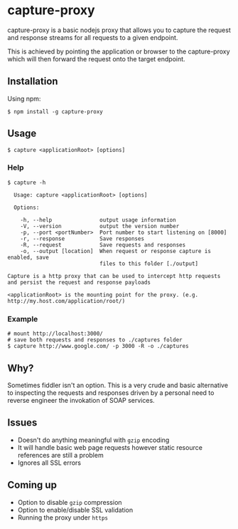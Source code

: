 # capture-proxy

capture-proxy is a basic nodejs proxy that allows you to capture the request and response streams for all requests to a given endpoint.

This is achieved by pointing the application or browser to the capture-proxy which will then forward the request onto the target endpoint.

## Installation

Using npm:

```
$ npm install -g capture-proxy
```

## Usage

```
$ capture <applicationRoot> [options]
```

### Help

```
$ capture -h

  Usage: capture <applicationRoot> [options]

  Options:

    -h, --help               output usage information
    -V, --version            output the version number
    -p, --port <portNumber>  Port number to start listening on [8000]
    -r, --response           Save responses
    -R, --request            Save requests and responses
    -o, --output [location]  When request or response capture is enabled, save
                             files to this folder [./output]

Capture is a http proxy that can be used to intercept http requests and persist the request and response payloads

<applicationRoot> is the mounting point for the proxy. (e.g. http://my.host.com/application/root/)
```

### Example
```
# mount http://localhost:3000/
# save both requests and responses to ./captures folder
$ capture http://www.google.com/ -p 3000 -R -o ./captures
```

## Why?

Sometimes fiddler isn't an option. This is a very crude and basic alternative to inspecting the requests and responses driven by a personal need to reverse engineer the invokation of SOAP services.

## Issues

* Doesn't do anything meaningful with `gzip` encoding
* It will handle basic web page requests however static resource references are still a problem
* Ignores all SSL errors

## Coming up

* Option to disable `gzip` compression
* Option to enable/disable SSL validation
* Running the proxy under `https`
